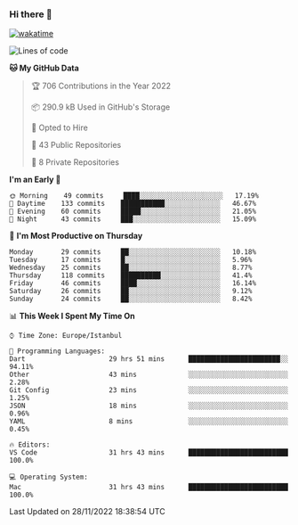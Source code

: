 ### Hi there 👋

[![wakatime](https://wakatime.com/badge/user/35d9e342-a492-47fe-97ca-8b6bc19cedb2.svg)](https://wakatime.com/@35d9e342-a492-47fe-97ca-8b6bc19cedb2)

<!--
**ska2519/ska2519** is a ✨ _special_ ✨ repository because its `README.md` (this file) appears on your GitHub profile.

Here are some ideas to get you started:

- 🔭 I’m currently working on ...
- 🌱 I’m currently learning ...
- 👯 I’m looking to collaborate on ...
- 🤔 I’m looking for help with ...
- 💬 Ask me about ...
- 📫 How to reach me: ...
- 😄 Pronouns: ...
- ⚡ Fun fact: ...
-->

<!--START_SECTION:waka-->
![Lines of code](https://img.shields.io/badge/From%20Hello%20World%20I%27ve%20Written-2%20Million%20lines%20of%20code-blue)

**🐱 My GitHub Data** 

> 🏆 706 Contributions in the Year 2022
 > 
> 📦 290.9 kB Used in GitHub's Storage 
 > 
> 💼 Opted to Hire
 > 
> 📜 43 Public Repositories 
 > 
> 🔑 8 Private Repositories  
 > 
**I'm an Early 🐤** 

```text
🌞 Morning    49 commits     ████░░░░░░░░░░░░░░░░░░░░░   17.19% 
🌆 Daytime    133 commits    ███████████░░░░░░░░░░░░░░   46.67% 
🌃 Evening    60 commits     █████░░░░░░░░░░░░░░░░░░░░   21.05% 
🌙 Night      43 commits     ███░░░░░░░░░░░░░░░░░░░░░░   15.09%

```
📅 **I'm Most Productive on Thursday** 

```text
Monday       29 commits     ██░░░░░░░░░░░░░░░░░░░░░░░   10.18% 
Tuesday      17 commits     █░░░░░░░░░░░░░░░░░░░░░░░░   5.96% 
Wednesday    25 commits     ██░░░░░░░░░░░░░░░░░░░░░░░   8.77% 
Thursday     118 commits    ██████████░░░░░░░░░░░░░░░   41.4% 
Friday       46 commits     ████░░░░░░░░░░░░░░░░░░░░░   16.14% 
Saturday     26 commits     ██░░░░░░░░░░░░░░░░░░░░░░░   9.12% 
Sunday       24 commits     ██░░░░░░░░░░░░░░░░░░░░░░░   8.42%

```


📊 **This Week I Spent My Time On** 

```text
⌚︎ Time Zone: Europe/Istanbul

💬 Programming Languages: 
Dart                     29 hrs 51 mins      ███████████████████████░░   94.11% 
Other                    43 mins             ░░░░░░░░░░░░░░░░░░░░░░░░░   2.28% 
Git Config               23 mins             ░░░░░░░░░░░░░░░░░░░░░░░░░   1.25% 
JSON                     18 mins             ░░░░░░░░░░░░░░░░░░░░░░░░░   0.96% 
YAML                     8 mins              ░░░░░░░░░░░░░░░░░░░░░░░░░   0.45%

🔥 Editors: 
VS Code                  31 hrs 43 mins      █████████████████████████   100.0%

💻 Operating System: 
Mac                      31 hrs 43 mins      █████████████████████████   100.0%

```


 Last Updated on 28/11/2022 18:38:54 UTC
<!--END_SECTION:waka-->


